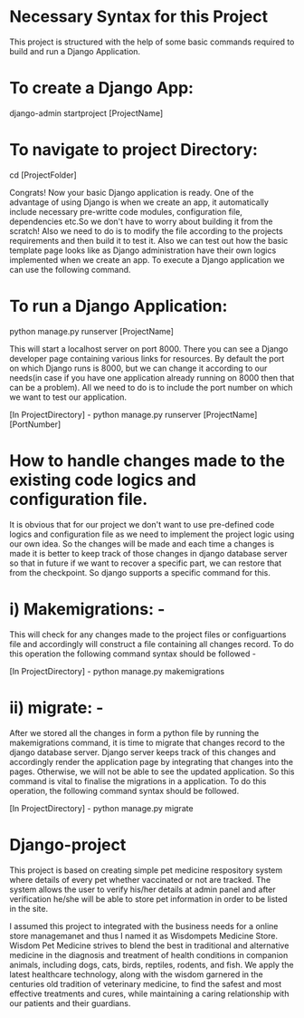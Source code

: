 # Necessary Syntax for this Project
This project is structured with the help of some basic commands required to build and run a Django Application.
# To create a Django App:
django-admin startproject [ProjectName]
# To navigate to project Directory:
cd [ProjectFolder]

Congrats! Now your basic Django application is ready. One of the advantage of using Django is when we create an app, it automatically include necessary pre-writte code modules, configuration file, dependencies etc.So we don't have to worry about building it from the scratch! Also we need to do is to modify the file according to the projects requirements and then build it to test it. Also we can test out how the basic template page looks like as Django administration have their own logics implemented when we create an app. To execute a Django application we can use the following command.

# To run a Django Application:
python manage.py runserver [ProjectName]

This will start a localhost server on port 8000. There you can see a Django developer page containing various links for resources. By default the port on which Django runs is 8000, but we can change it according to our needs(in case if you have one application already running on 8000 then that can be a problem). All we need to do is to include the port number on which we want to test our application.

[In ProjectDirectory] - python manage.py runserver [ProjectName] [PortNumber]

# How to handle changes made to the existing code logics and configuration file.
It is obvious that for our project we don't want to use pre-defined code logics and configuration file as we need to implement the project logic using our own idea. So the changes will be made and each time a changes is made it is better to keep track of those changes in django database server so that in future if we want to recover a specific part, we can restore that from the checkpoint. So django supports a specific command for this.
# i) Makemigrations: - 
This will check for any changes made to the project files or configuartions file and accordingly will construct a file containing all changes record. To do this operation the following command syntax should be followed - 

[In ProjectDirectory] - python manage.py makemigrations

# ii) migrate: -
After we stored all the changes in form a python file by running the makemigrations command, it is time to migrate that changes record to the django database server. Django server keeps track of this changes and accordingly render the application page by integrating that changes into the pages. Otherwise, we will not be able to see the updated application. So this command is vital to finalise the migrations in a application. To do this operation, the following command syntax should be followed.

[In ProjectDirectory] - python manage.py migrate


# Django-project
This project is based on creating simple pet medicine respository system where details of every pet whether vaccinated or not are tracked. The system allows the user to verify his/her details at admin panel and after verification he/she will be able to store pet information in order to be listed in the site.

I assumed this project to integrated with the business needs for a online store managemanet and thus I named it as Wisdompets Medicine Store.
Wisdom Pet Medicine strives to blend the best in traditional and alternative medicine in the diagnosis and treatment of health conditions in companion animals, including dogs, cats, birds, reptiles, rodents, and fish. We apply the latest healthcare technology, along with the wisdom garnered in the centuries old tradition of veterinary medicine, to find the safest and most effective treatments and cures, while maintaining a caring relationship with our patients and their guardians.
